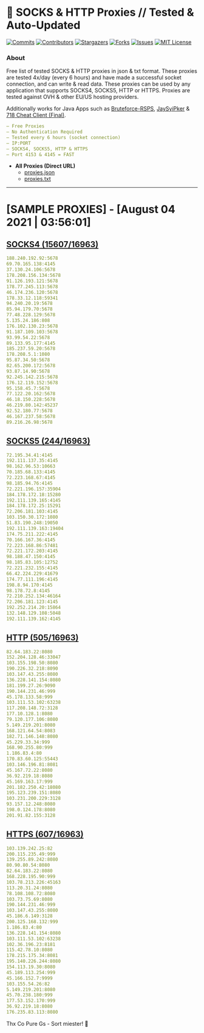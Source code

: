 <!-- MARKDOWN LINKS & IMAGES -->
<!-- https://www.markdownguide.org/basic-syntax/#reference-style-links -->
[contributors-shield]: https://img.shields.io/github/contributors/KaiBurton/free-proxies-autoupdated?style=for-the-badge
[contributors-url]: https://github.com/KaiBurton/free-proxies-autoupdated/graphs/contributors
[forks-shield]: https://img.shields.io/github/forks/KaiBurton/free-proxies-autoupdated?style=for-the-badge
[forks-url]: https://github.com/KaiBurton/free-proxies-autoupdated/network/members
[stars-shield]: https://img.shields.io/github/stars/KaiBurton/free-proxies-autoupdated?style=for-the-badge
[stars-url]: https://github.com/KaiBurton/free-proxies-autoupdated/stargazers
[issues-shield]: https://img.shields.io/github/issues/KaiBurton/free-proxies-autoupdated?style=for-the-badge
[issues-url]: https://github.com/KaiBurton/free-proxies-autoupdated/issues
[license-shield]: https://img.shields.io/github/license/KaiBurton/free-proxies-autoupdated?style=for-the-badge
[license-url]: https://github.com/KaiBurton/free-proxies-autoupdated/blob/main/LICENSE
[commit-shield]: https://img.shields.io/github/last-commit/KaiBurton/free-proxies-autoupdated?style=for-the-badge
[commit-url]: https://github.com/KaiBurton/free-proxies-autoupdated/commits/main

# 🎁 SOCKS & HTTP Proxies // Tested & Auto-Updated

[![Commits][commit-shield]][commit-url]
[![Contributors][contributors-shield]][contributors-url]
[![Stargazers][stars-shield]][stars-url]
[![Forks][forks-shield]][forks-url]
[![Issues][issues-shield]][issues-url]
[![MIT License][license-shield]][license-url]

### About
Free list of tested SOCKS & HTTP proxies in json & txt format. These proxies are tested 4x/day (every 6 hours) and have made a successful socket connection, and can write & read data. These proxies can be used by any application that supports SOCKS4, SOCKS5, HTTP or HTTPS. Proxies are tested against OVH & other EU/US hosting providers.

Additionally works for Java Apps such as [Bruteforce-RSPS](https://github.com/KaiBurton/Bruteforce-RSPS), [JaySyiPker](https://github.com/JayArrowz/JaySyiPker) & [718 Cheat Client (Final)](https://github.com/KaiBurton/718-Cheat-Client-Final). 

```yaml
— Free Proxies
— No Authentication Required
— Tested every 6 hours (socket connection)
— IP:PORT
— SOCKS4, SOCKS5, HTTP & HTTPS
— Port 4153 & 4145 = FAST
```

- **All Proxies (Direct URL)**
  - [proxies.json](https://raw.githubusercontent.com/KaiBurton/free-proxies-autoupdated/main/proxies.json)
  - [proxies.txt](https://raw.githubusercontent.com/KaiBurton/free-proxies-autoupdated/main/proxies.txt)

---

# [SAMPLE PROXIES] - [August 04 2021 | 03:56:01]

## [SOCKS4 (15607/16963)](https://raw.githubusercontent.com/KaiBurton/free-proxies-autoupdated/main/proxies-socks4.txt)
```yaml
188.240.192.92:5678
69.70.165.138:4145
37.130.24.106:5678
178.208.156.134:5678
91.126.193.121:5678
178.77.245.113:5678
46.174.236.120:5678
178.33.12.118:59341
94.240.20.19:5678
85.94.179.70:5678
77.48.228.129:5678
5.135.24.186:808
176.102.130.23:5678
91.187.109.103:5678
93.99.54.22:5678
89.133.95.177:4145
185.237.59.20:5678
178.208.5.1:1080
95.87.34.50:5678
82.65.200.172:5678
93.87.14.90:5678
92.245.142.215:5678
176.12.119.152:5678
95.158.45.7:5678
77.122.20.162:5678
46.18.150.228:5678
46.219.80.142:45237
92.52.180.77:5678
46.167.237.58:5678
89.216.26.98:5678
```

## [SOCKS5 (244/16963)](https://raw.githubusercontent.com/KaiBurton/free-proxies-autoupdated/main/proxies-socks5.txt)
```yaml
72.195.34.41:4145
192.111.137.35:4145
98.162.96.53:10663
70.185.68.133:4145
72.223.168.67:4145
98.185.94.76:4145
72.221.196.157:35904
184.178.172.18:15280
192.111.139.165:4145
184.178.172.25:15291
72.206.181.103:4145
103.150.30.172:1080
51.83.190.248:19050
192.111.139.163:19404
174.75.211.222:4145
70.166.167.36:4145
72.223.168.86:57481
72.221.172.203:4145
98.188.47.150:4145
98.185.83.105:12752
72.221.232.155:4145
66.42.224.229:41679
174.77.111.196:4145
198.8.94.170:4145
98.178.72.8:4145
72.210.252.134:46164
72.206.181.123:4145
192.252.214.20:15864
132.148.129.108:5048
192.111.139.162:4145
```

## [HTTP (505/16963)](https://raw.githubusercontent.com/KaiBurton/free-proxies-autoupdated/main/proxies-http.txt)
```yaml
82.64.183.22:8080
152.204.128.46:33047
103.155.198.50:8080
190.226.32.218:8090
103.147.43.255:8080
136.228.141.154:8080
181.199.27.26:9090
190.144.231.46:999
45.178.133.58:999
103.111.53.102:63238
117.208.148.72:3128
177.10.128.1:8080
79.120.177.106:8080
5.149.219.201:8080
168.121.64.54:8083
182.71.146.148:8080
45.229.33.34:999
168.90.255.80:999
1.186.83.4:80
170.83.60.125:55443
103.146.196.81:8081
45.167.72.22:8080
36.92.219.18:8080
45.169.163.17:999
201.182.250.42:18080
195.123.239.151:8080
103.231.200.229:3128
93.157.12.248:8080
198.0.124.178:8080
201.91.82.155:3128
```

## [HTTPS (607/16963)](https://raw.githubusercontent.com/KaiBurton/free-proxies-autoupdated/main/proxies-https.txt)
```yaml
103.139.242.25:82
200.115.235.49:999
139.255.89.242:8080
80.90.80.54:8080
82.64.183.22:8080
168.228.195.90:999
103.78.213.226:45163
113.20.31.24:8080
78.108.108.72:8080
103.73.75.69:8080
190.144.231.46:999
103.147.43.255:8080
45.186.6.149:3128
200.125.168.132:999
1.186.83.4:80
136.228.141.154:8080
103.111.53.102:63238
102.36.196.23:8181
115.42.78.10:8080
178.215.175.34:8081
195.140.226.244:8080
154.113.19.30:8080
45.189.113.254:999
45.166.152.7:9999
103.155.54.26:82
5.149.219.201:8080
45.70.238.180:999
177.53.152.170:999
36.92.219.18:8080
176.235.83.113:8080
```



Thx Co Pure Gs - Sort miester! 💟